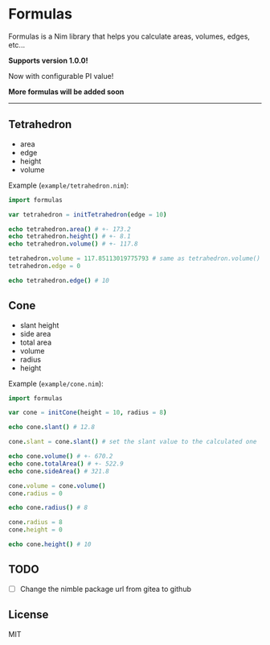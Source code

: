 <!--
  :Author: Thiago Navarro
  :Email: thiago@oxyoy.com

  **Created at:** 06/15/2021 12:48:52 Tuesday
  **Modified at:** 09/17/2021 01:00:11 AM Friday

  ------------------------------------------------------------------------------

  readme
  ------------------------------------------------------------------------------
-->

# Formulas

Formulas is a Nim library that helps you calculate areas, volumes, edges, etc...

**Supports version 1.0.0!**

Now with configurable PI value!

**More formulas will be added soon**


----
## Tetrahedron

- area
- edge
- height
- volume

Example (`example/tetrahedron.nim`):
```nim
import formulas

var tetrahedron = initTetrahedron(edge = 10)

echo tetrahedron.area() # +- 173.2
echo tetrahedron.height() # +- 8.1
echo tetrahedron.volume() # +- 117.8

tetrahedron.volume = 117.85113019775793 # same as tetrahedron.volume()
tetrahedron.edge = 0

echo tetrahedron.edge() # 10
```

## Cone

- slant height
- side area
- total area
- volume
- radius
- height

Example (`example/cone.nim`):
```nim
import formulas

var cone = initCone(height = 10, radius = 8)

echo cone.slant() # 12.8

cone.slant = cone.slant() # set the slant value to the calculated one

echo cone.volume() # +- 670.2
echo cone.totalArea() # +- 522.9
echo cone.sideArea() # 321.8

cone.volume = cone.volume()
cone.radius = 0

echo cone.radius() # 8

cone.radius = 8
cone.height = 0

echo cone.height() # 10
```

## TODO

- [ ] Change the nimble package url from gitea to github

## License

MIT
